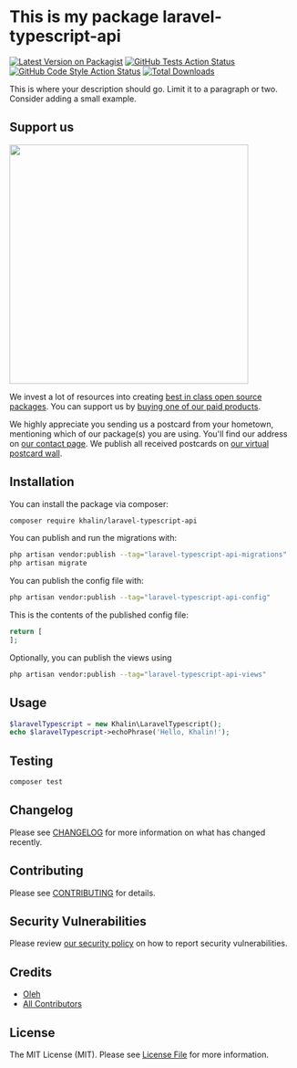 # This is my package laravel-typescript-api

[![Latest Version on Packagist](https://img.shields.io/packagist/v/khalin/laravel-typescript-api.svg?style=flat-square)](https://packagist.org/packages/khalin/laravel-typescript-api)
[![GitHub Tests Action Status](https://img.shields.io/github/actions/workflow/status/khalin/laravel-typescript-api/run-tests.yml?branch=main&label=tests&style=flat-square)](https://github.com/khalin/laravel-typescript-api/actions?query=workflow%3Arun-tests+branch%3Amain)
[![GitHub Code Style Action Status](https://img.shields.io/github/actions/workflow/status/khalin/laravel-typescript-api/fix-php-code-style-issues.yml?branch=main&label=code%20style&style=flat-square)](https://github.com/khalin/laravel-typescript-api/actions?query=workflow%3A"Fix+PHP+code+style+issues"+branch%3Amain)
[![Total Downloads](https://img.shields.io/packagist/dt/khalin/laravel-typescript-api.svg?style=flat-square)](https://packagist.org/packages/khalin/laravel-typescript-api)

This is where your description should go. Limit it to a paragraph or two. Consider adding a small example.

## Support us

[<img src="https://github-ads.s3.eu-central-1.amazonaws.com/laravel-typescript-api.jpg?t=1" width="419px" />](https://spatie.be/github-ad-click/laravel-typescript-api)

We invest a lot of resources into creating [best in class open source packages](https://spatie.be/open-source). You can support us by [buying one of our paid products](https://spatie.be/open-source/support-us).

We highly appreciate you sending us a postcard from your hometown, mentioning which of our package(s) you are using. You'll find our address on [our contact page](https://spatie.be/about-us). We publish all received postcards on [our virtual postcard wall](https://spatie.be/open-source/postcards).

## Installation

You can install the package via composer:

```bash
composer require khalin/laravel-typescript-api
```

You can publish and run the migrations with:

```bash
php artisan vendor:publish --tag="laravel-typescript-api-migrations"
php artisan migrate
```

You can publish the config file with:

```bash
php artisan vendor:publish --tag="laravel-typescript-api-config"
```

This is the contents of the published config file:

```php
return [
];
```

Optionally, you can publish the views using

```bash
php artisan vendor:publish --tag="laravel-typescript-api-views"
```

## Usage

```php
$laravelTypescript = new Khalin\LaravelTypescript();
echo $laravelTypescript->echoPhrase('Hello, Khalin!');
```

## Testing

```bash
composer test
```

## Changelog

Please see [CHANGELOG](CHANGELOG.md) for more information on what has changed recently.

## Contributing

Please see [CONTRIBUTING](CONTRIBUTING.md) for details.

## Security Vulnerabilities

Please review [our security policy](../../security/policy) on how to report security vulnerabilities.

## Credits

- [Oleh](https://github.com/oleghalin)
- [All Contributors](../../contributors)

## License

The MIT License (MIT). Please see [License File](LICENSE.md) for more information.
